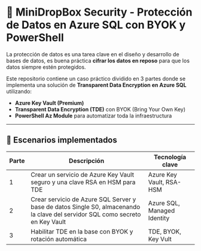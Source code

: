 # 🔐 MiniDropBox Security - Protección de Datos en Azure SQL con BYOK y PowerShell

La protección de datos es una tarea clave en el diseño y desarrollo de bases de datos, es buena práctica **cifrar los datos en reposo** para que los datos siempre estén protegidos.

Este repositorio contiene un caso práctico dividido en 3 partes donde se implementa una solución de **Transparent Data Encryption en Azure SQL** utilizando:

- **Azure Key Vault (Premium)**
- **Transparent Data Encryption (TDE)** con BYOK (Bring Your Own Key)
- **PowerShell Az Module** para automatizar toda la infraestructura

---

## 🧪 Escenarios implementados

| **Parte** | **Descripción** | **Tecnología clave** |
| --------- | --------------- | -------------------- |
| 1 | Crear un servicio de Azure Key Vault seguro y una clave RSA en HSM para TDE | Azure Key Vault, RSA-HSM |
| 2 | Crear servicio de Azure SQL Server y base de datos Single S0, almacenando la clave del servidor SQL como secreto en Key Vault | Azure SQL, Managed Identity |
| 3 | Habilitar TDE en la base con BYOK y rotación automática | TDE, BYOK, Key Vult |
